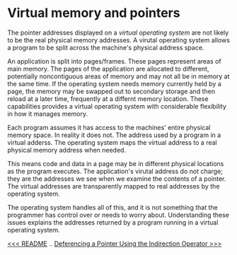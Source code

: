 # Virtual memory and pointers

The pointer addresses displayed on a *virtual operating system* are not likely to be the real physical memory addresses. A virutal operating system allows a program to be split across the machine's physical address space.

An application is split into pages/frames. These pages represent areas of main memory. The pages of the application are allocated to different, potentially noncontiguous areas of memory and may not all be in memory at the same time. If the operating system needs memory currently held by a page, the memory may be swapped out to secondary storage and then reload at a later time, frequently at a differnt memory location. These capabilities provides a virtual operating system with considerable flexibility in how it manages memory.

Each program assumes it has access to the machines' entire physical memory space. In reality it does not. The address used by a program in a virtual adderss. The operating system maps the virtual address to a real physical memory address when needed.

This means code and data in a page may be in different physical locations as the program executes. The application's virutal address do not charge; they are the addresses we see when we examine the contents of a pointer. The virtual addresses are transparently mapped to real addresses by the operating system.

The operating system handles all of this, and it is not something that the programmer has control over or needs to worry about. Understanding these issues  explains the addresses returned by a program running in a virtual operating system.

[<<< README](README.md) .. [Deferencing a Pointer Using the Indirection Operator >>>](102-dereferencing-a-pointer-using-the-indirection-operator.md)